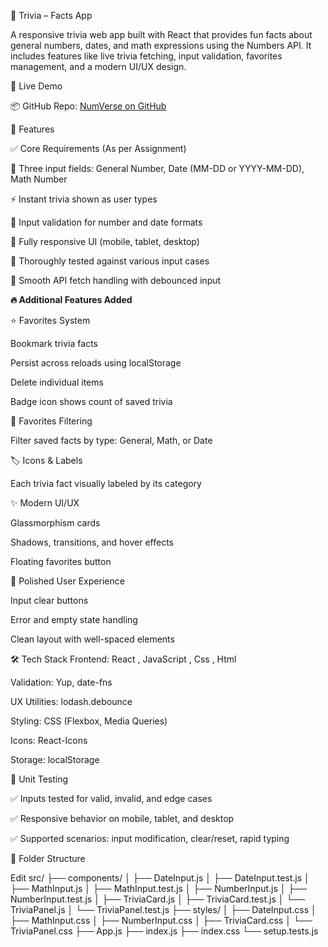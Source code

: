 🔢 Trivia – Facts App


A responsive trivia web app built with React that provides fun facts about general numbers, dates, and math expressions using the Numbers API. It includes features like live trivia fetching, input validation, favorites management, and a modern UI/UX design.

🚀 Live Demo

📦 GitHub Repo: [NumVerse on GitHub](https://github.com/pranit9604/TRIVIA-APP)

📌 Features

✅ Core Requirements (As per Assignment)

🧮 Three input fields: General Number, Date (MM-DD or YYYY-MM-DD), Math Number

⚡ Instant trivia shown as user types

🔎 Input validation for number and date formats

📱 Fully responsive UI (mobile, tablet, desktop)

🧪 Thoroughly tested against various input cases

💨 Smooth API fetch handling with debounced input




****🔥 Additional Features Added****



⭐ Favorites System

Bookmark trivia facts

Persist across reloads using localStorage

Delete individual items

Badge icon shows count of saved trivia

🧩 Favorites Filtering

Filter saved facts by type: General, Math, or Date

🏷️ Icons & Labels

Each trivia fact visually labeled by its category

✨ Modern UI/UX

Glassmorphism cards

Shadows, transitions, and hover effects

Floating favorites button

🧼 Polished User Experience

Input clear buttons

Error and empty state handling

Clean layout with well-spaced elements





🛠️ Tech Stack
Frontend: React , JavaScript , Css , Html

Validation: Yup, date-fns

UX Utilities: lodash.debounce

Styling: CSS (Flexbox, Media Queries)

Icons: React-Icons

Storage: localStorage



🧪 Unit Testing


✅ Inputs tested for valid, invalid, and edge cases

✅ Responsive behavior on mobile, tablet, and desktop

✅ Supported scenarios: input modification, clear/reset, rapid typing




📂 Folder Structure


Edit
src/
├── components/
│   ├── DateInput.js
│   ├── DateInput.test.js
│   ├── MathInput.js
│   ├── MathInput.test.js
│   ├── NumberInput.js
│   ├── NumberInput.test.js
│   ├── TriviaCard.js
│   ├── TriviaCard.test.js
│   └── TriviaPanel.js
│       └── TriviaPanel.test.js
├── styles/
│   ├── DateInput.css
│   ├── MathInput.css
│   ├── NumberInput.css
│   ├── TriviaCard.css
│   └── TriviaPanel.css
├── App.js
├── index.js
├── index.css
└── setup.tests.js
